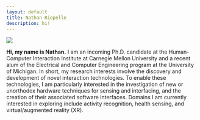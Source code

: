 ```yaml
---
layout: default
title: Nathan Riopelle
description: hi!
---
```


<img src="{{ site.baseurl }}assets/propic.jpg" class="center"/>

**Hi, my name is Nathan.** I am an incoming Ph.D. candidate at the Human-Computer Interaction Institute at Carnegie Mellon University and a recent alum of the Electrical and Computer Engineering program at the University of Michigan. In short, my research interests involve the discovery and development of novel interaction technologies. To enable these technologies, I am particularly interested in the investigation of new or unorthodox hardware techniques for sensing and interfacing, and the creation of their associated software interfaces. Domains I am currently interested in exploring include activity recognition, health sensing, and virtual/augmented reality (XR).